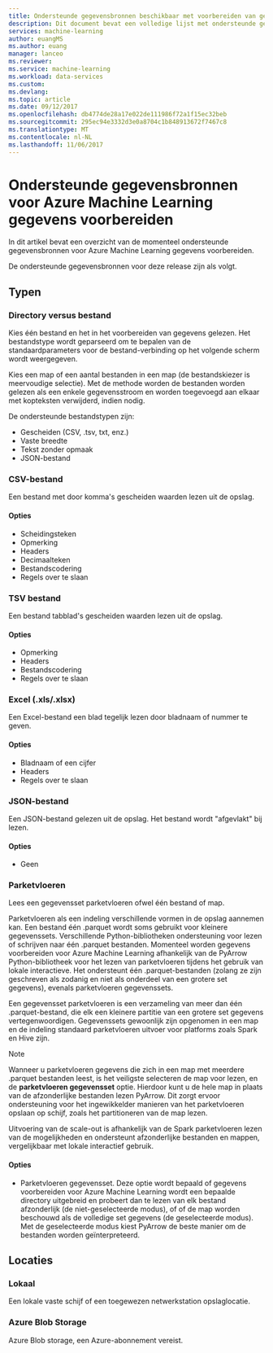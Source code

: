 ```yaml
---
title: Ondersteunde gegevensbronnen beschikbaar met voorbereiden van gegevens van Azure Machine Learning | Microsoft Docs
description: Dit document bevat een volledige lijst met ondersteunde gegevensbronnen beschikbaar voor het voorbereiden van gegevens van Azure Machine Learning.
services: machine-learning
author: euangMS
ms.author: euang
manager: lanceo
ms.reviewer: 
ms.service: machine-learning
ms.workload: data-services
ms.custom: 
ms.devlang: 
ms.topic: article
ms.date: 09/12/2017
ms.openlocfilehash: db4774de28a17e022de111986f72a1f15ec32beb
ms.sourcegitcommit: 295ec94e3332d3e0a8704c1b848913672f7467c8
ms.translationtype: MT
ms.contentlocale: nl-NL
ms.lasthandoff: 11/06/2017
---
```

# <a name="supported-data-sources-for-azure-machine-learning-data-preparation"></a>Ondersteunde gegevensbronnen voor Azure Machine Learning gegevens voorbereiden 
In dit artikel bevat een overzicht van de momenteel ondersteunde gegevensbronnen voor Azure Machine Learning gegevens voorbereiden.

De ondersteunde gegevensbronnen voor deze release zijn als volgt.

## <a name="types"></a>Typen 
### <a name="directory-vs-file"></a>Directory versus bestand
Kies één bestand en het in het voorbereiden van gegevens gelezen. Het bestandstype wordt geparseerd om te bepalen van de standaardparameters voor de bestand-verbinding op het volgende scherm wordt weergegeven.

Kies een map of een aantal bestanden in een map (de bestandskiezer is meervoudige selectie). Met de methode worden de bestanden worden gelezen als een enkele gegevensstroom en worden toegevoegd aan elkaar met kopteksten verwijderd, indien nodig.

De ondersteunde bestandstypen zijn:
- Gescheiden (CSV, .tsv, txt, enz.)
- Vaste breedte
- Tekst zonder opmaak
- JSON-bestand

### <a name="csv-file"></a>CSV-bestand
Een bestand met door komma's gescheiden waarden lezen uit de opslag.

#### <a name="options"></a>Opties
- Scheidingsteken
- Opmerking
- Headers
- Decimaalteken
- Bestandscodering
- Regels over te slaan

### <a name="tsv-file"></a>TSV bestand
Een bestand tabblad's gescheiden waarden lezen uit de opslag.

#### <a name="options"></a>Opties
- Opmerking
- Headers
- Bestandscodering
- Regels over te slaan

### <a name="excel-xlsxlsx"></a>Excel (.xls/.xlsx)
Een Excel-bestand een blad tegelijk lezen door bladnaam of nummer te geven.

#### <a name="options"></a>Opties
- Bladnaam of een cijfer
- Headers
- Regels over te slaan

### <a name="json-file"></a>JSON-bestand
Een JSON-bestand gelezen uit de opslag. Het bestand wordt "afgevlakt" bij lezen.

#### <a name="options"></a>Opties
- Geen

### <a name="parquet"></a>Parketvloeren
Lees een gegevensset parketvloeren ofwel één bestand of map.

Parketvloeren als een indeling verschillende vormen in de opslag aannemen kan. Een bestand één .parquet wordt soms gebruikt voor kleinere gegevenssets. Verschillende Python-bibliotheken ondersteuning voor lezen of schrijven naar één .parquet bestanden. Momenteel worden gegevens voorbereiden voor Azure Machine Learning afhankelijk van de PyArrow Python-bibliotheek voor het lezen van parketvloeren tijdens het gebruik van lokale interactieve. Het ondersteunt één .parquet-bestanden (zolang ze zijn geschreven als zodanig en niet als onderdeel van een grotere set gegevens), evenals parketvloeren gegevenssets.

Een gegevensset parketvloeren is een verzameling van meer dan één .parquet-bestand, die elk een kleinere partitie van een grotere set gegevens vertegenwoordigen. Gegevenssets gewoonlijk zijn opgenomen in een map en de indeling standaard parketvloeren uitvoer voor platforms zoals Spark en Hive zijn.

>[!NOTE]
>Wanneer u parketvloeren gegevens die zich in een map met meerdere .parquet bestanden leest, is het veiligste selecteren de map voor lezen, en de **parketvloeren gegevensset** optie. Hierdoor kunt u de hele map in plaats van de afzonderlijke bestanden lezen PyArrow. Dit zorgt ervoor ondersteuning voor het ingewikkelder manieren van het parketvloeren opslaan op schijf, zoals het partitioneren van de map lezen.

Uitvoering van de scale-out is afhankelijk van de Spark parketvloeren lezen van de mogelijkheden en ondersteunt afzonderlijke bestanden en mappen, vergelijkbaar met lokale interactief gebruik.

#### <a name="options"></a>Opties
- Parketvloeren gegevensset. Deze optie wordt bepaald of gegevens voorbereiden voor Azure Machine Learning wordt een bepaalde directory uitgebreid en probeert dan te lezen van elk bestand afzonderlijk (de niet-geselecteerde modus), of of de map worden beschouwd als de volledige set gegevens (de geselecteerde modus). Met de geselecteerde modus kiest PyArrow de beste manier om de bestanden worden geïnterpreteerd.


## <a name="locations"></a>Locaties
### <a name="local"></a>Lokaal
Een lokale vaste schijf of een toegewezen netwerkstation opslaglocatie.

### <a name="azure-blob-storage"></a>Azure Blob Storage
Azure Blob storage, een Azure-abonnement vereist.

